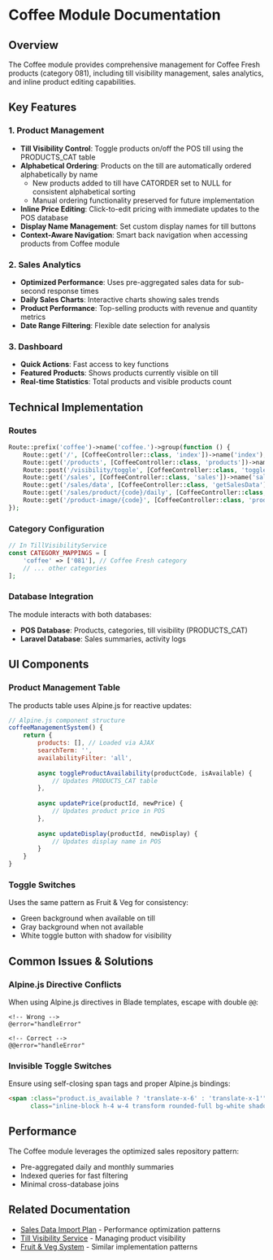# Coffee Module Documentation

## Overview

The Coffee module provides comprehensive management for Coffee Fresh products (category 081), including till visibility management, sales analytics, and inline product editing capabilities.

## Key Features

### 1. Product Management

- **Till Visibility Control**: Toggle products on/off the POS till using the PRODUCTS_CAT table
- **Alphabetical Ordering**: Products on the till are automatically ordered alphabetically by name
  - New products added to till have CATORDER set to NULL for consistent alphabetical sorting
  - Manual ordering functionality preserved for future implementation
- **Inline Price Editing**: Click-to-edit pricing with immediate updates to the POS database
- **Display Name Management**: Set custom display names for till buttons
- **Context-Aware Navigation**: Smart back navigation when accessing products from Coffee module

### 2. Sales Analytics

- **Optimized Performance**: Uses pre-aggregated sales data for sub-second response times
- **Daily Sales Charts**: Interactive charts showing sales trends
- **Product Performance**: Top-selling products with revenue and quantity metrics
- **Date Range Filtering**: Flexible date selection for analysis

### 3. Dashboard

- **Quick Actions**: Fast access to key functions
- **Featured Products**: Shows products currently visible on till
- **Real-time Statistics**: Total products and visible products count

## Technical Implementation

### Routes

```php
Route::prefix('coffee')->name('coffee.')->group(function () {
    Route::get('/', [CoffeeController::class, 'index'])->name('index');
    Route::get('/products', [CoffeeController::class, 'products'])->name('products');
    Route::post('/visibility/toggle', [CoffeeController::class, 'toggleVisibility'])->name('visibility.toggle');
    Route::get('/sales', [CoffeeController::class, 'sales'])->name('sales');
    Route::get('/sales/data', [CoffeeController::class, 'getSalesData'])->name('sales.data');
    Route::get('/sales/product/{code}/daily', [CoffeeController::class, 'getProductDailySales'])->name('sales.product.daily');
    Route::get('/product-image/{code}', [CoffeeController::class, 'productImage'])->name('product-image');
});
```

### Category Configuration

```php
// In TillVisibilityService
const CATEGORY_MAPPINGS = [
    'coffee' => ['081'], // Coffee Fresh category
    // ... other categories
];
```

### Database Integration

The module interacts with both databases:
- **POS Database**: Products, categories, till visibility (PRODUCTS_CAT)
- **Laravel Database**: Sales summaries, activity logs

## UI Components

### Product Management Table

The products table uses Alpine.js for reactive updates:

```javascript
// Alpine.js component structure
coffeeManagementSystem() {
    return {
        products: [], // Loaded via AJAX
        searchTerm: '',
        availabilityFilter: 'all',
        
        async toggleProductAvailability(productCode, isAvailable) {
            // Updates PRODUCTS_CAT table
        },
        
        async updatePrice(productId, newPrice) {
            // Updates product price in POS
        },
        
        async updateDisplay(productId, newDisplay) {
            // Updates display name in POS
        }
    }
}
```

### Toggle Switches

Uses the same pattern as Fruit & Veg for consistency:
- Green background when available on till
- Gray background when not available
- White toggle button with shadow for visibility

## Common Issues & Solutions

### Alpine.js Directive Conflicts

When using Alpine.js directives in Blade templates, escape with double `@@`:

```blade
<!-- Wrong -->
@error="handleError"

<!-- Correct -->
@@error="handleError"
```

### Invisible Toggle Switches

Ensure using self-closing span tags and proper Alpine.js bindings:

```html
<span :class="product.is_available ? 'translate-x-6' : 'translate-x-1'"
      class="inline-block h-4 w-4 transform rounded-full bg-white shadow-lg" />
```

## Performance

The Coffee module leverages the optimized sales repository pattern:
- Pre-aggregated daily and monthly summaries
- Indexed queries for fast filtering
- Minimal cross-database joins

## Related Documentation

- [Sales Data Import Plan](./sales-data-import-plan.md) - Performance optimization patterns
- [Till Visibility Service](../api/till-visibility.md) - Managing product visibility
- [Fruit & Veg System](./fruit-veg-system.md) - Similar implementation patterns